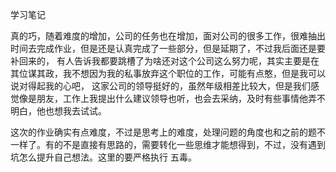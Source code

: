 学习笔记

真的巧，随着难度的增加，公司的任务也在增加，面对公司的很多工作，很难抽出时间去完成作业，但是还是认真完成了一些部分，但是延期了，不过我后面还是要补回来的，
有人告诉我都要跳槽了为啥还对这个公司这么努力呢，其实主要是在其位谋其政，我不想因为我的私事放弃这个职位的工作，可能有点憨，但是我可以说对得起我的心吧，
这家公司的领导挺好的，虽然年级相差比较大，但是我们感觉像是朋友，工作上我提出什么建议领导也听，也会去采纳，及时有些事情他弄不明白，他也想我去试试。

这次的作业确实有点难度，不过是思考上的难度，处理问题的角度也和之前的题不一样了。有的不是直接有思路的，需要转化一些思维才能想得到，不过，没有遇到坑怎么提升自己想法。这里的要严格执行
五毒。